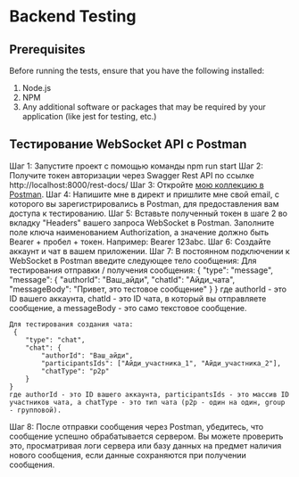 # Backend Testing

## Prerequisites
Before running the tests, ensure that you have the following installed:

1. Node.js
2. NPM
3. Any additional software or packages that may be required by your application (like jest for testing, etc.)


## Тестирование WebSocket API с Postman
Шаг 1: Запустите проект с помощью команды npm run start
Шаг 2: Получите токен авторизации через Swagger Rest API по ссылке http://localhost:8000/rest-docs/
Шаг 3: Откройте [мою коллекцию в Postman](https://web.postman.co/workspace/My-Workspace~43834fae-8045-4133-8b4b-bccc05730228/collection/66cc8a2c4adb742250fe4c8e?action=share&source=copy-link&creator=37920129).
Шаг 4: Напишите мне в директ и пришлите мне свой email, с которого вы зарегистрировались в Postman, для предоставления вам доступа к тестированию.
Шаг 5: Вставьте полученный токен в шаге 2 во вкладку "Headers" вашего запроса WebSocket в Postman. Заполните поле ключа наименованием Authorization, а значение должно быть Bearer + пробел + токен. Например: Bearer 123abc.
Шаг 6: Создайте аккаунт и чат в вашем приложении.
Шаг 7: В постоянном подключении к WebSocket в Postman введите следующее тело сообщения:
    Для тестирования отправки / получения сообщения:
     {
        "type": "message",
        "message": {
            "authorId": "Ваш_айди",
            "chatId": "Айди_чата",
            "messageBody": "Привет, это тестовое сообщение"
        }
     }
     где authorId - это ID вашего аккаунта, chatId - это ID чата, в который вы отправляете сообщение, а messageBody - это само текстовое сообщение.

    Для тестирования создания чата:
     {
        "type": "chat",
        "chat": {
            "authorId": "Ваш_айди",
            "participantsIds": ["Айди_участника_1", "Айди_участника_2"],
            "chatType": "p2p"
        }
    }
    где authorId - это ID вашего аккаунта, participantsIds - это массив ID участников чата, а chatType - это тип чата (p2p - один на один, group - групповой).


Шаг 8: После отправки сообщения через Postman, убедитесь, что сообщение успешно обрабатывается сервером. Вы можете проверить это, просматривая логи сервера или базу данных на предмет наличия нового сообщения, если данные сохраняются при получении сообщения.
